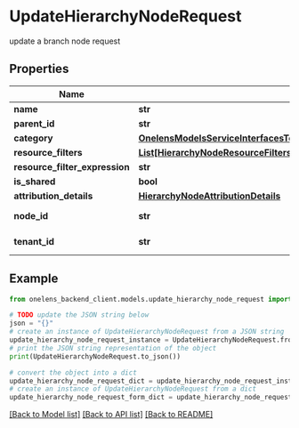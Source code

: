 # UpdateHierarchyNodeRequest

update a branch node request

## Properties

Name | Type | Description | Notes
------------ | ------------- | ------------- | -------------
**name** | **str** |  | [optional] 
**parent_id** | **str** |  | [optional] 
**category** | [**OnelensModelsServiceInterfacesTenantMetadataCommonsHierarchyNodeCategory1**](OnelensModelsServiceInterfacesTenantMetadataCommonsHierarchyNodeCategory1.md) |  | [optional] 
**resource_filters** | [**List[HierarchyNodeResourceFilters]**](HierarchyNodeResourceFilters.md) |  | [optional] 
**resource_filter_expression** | **str** |  | [optional] 
**is_shared** | **bool** |  | [optional] 
**attribution_details** | [**HierarchyNodeAttributionDetails**](HierarchyNodeAttributionDetails.md) |  | [optional] 
**node_id** | **str** | The id of the node. | 
**tenant_id** | **str** | The id of the tenant. | 

## Example

```python
from onelens_backend_client.models.update_hierarchy_node_request import UpdateHierarchyNodeRequest

# TODO update the JSON string below
json = "{}"
# create an instance of UpdateHierarchyNodeRequest from a JSON string
update_hierarchy_node_request_instance = UpdateHierarchyNodeRequest.from_json(json)
# print the JSON string representation of the object
print(UpdateHierarchyNodeRequest.to_json())

# convert the object into a dict
update_hierarchy_node_request_dict = update_hierarchy_node_request_instance.to_dict()
# create an instance of UpdateHierarchyNodeRequest from a dict
update_hierarchy_node_request_form_dict = update_hierarchy_node_request.from_dict(update_hierarchy_node_request_dict)
```
[[Back to Model list]](../README.md#documentation-for-models) [[Back to API list]](../README.md#documentation-for-api-endpoints) [[Back to README]](../README.md)


